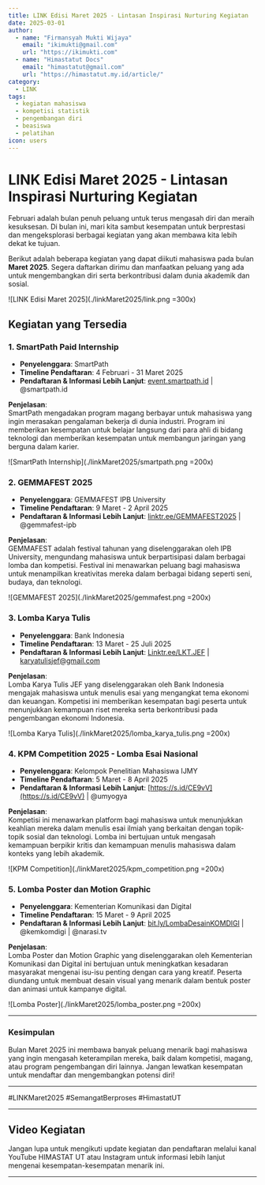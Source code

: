 ```yaml
--- 
title: LINK Edisi Maret 2025 - Lintasan Inspirasi Nurturing Kegiatan
date: 2025-03-01
author:
  - name: "Firmansyah Mukti Wijaya"
    email: "ikimukti@gmail.com"
    url: "https://ikimukti.com"
  - name: "Himastatut Docs"
    email: "himastatut@gmail.com"
    url: "https://himastatut.my.id/article/"
category: 
  - LINK
tags:
  - kegiatan mahasiswa
  - kompetisi statistik
  - pengembangan diri
  - beasiswa
  - pelatihan
icon: users
--- 
```


# LINK Edisi Maret 2025 - Lintasan Inspirasi Nurturing Kegiatan

Februari adalah bulan penuh peluang untuk terus mengasah diri dan meraih kesuksesan. Di bulan ini, mari kita sambut kesempatan untuk berprestasi dan mengeksplorasi berbagai kegiatan yang akan membawa kita lebih dekat ke tujuan.

Berikut adalah beberapa kegiatan yang dapat diikuti mahasiswa pada bulan **Maret 2025**. Segera daftarkan dirimu dan manfaatkan peluang yang ada untuk mengembangkan diri serta berkontribusi dalam dunia akademik dan sosial.

![LINK Edisi Maret 2025](./linkMaret2025/link.png =300x)

## Kegiatan yang Tersedia

### 1. **SmartPath Paid Internship**
- **Penyelenggara**: SmartPath
- **Timeline Pendaftaran**: 4 Februari - 31 Maret 2025
- **Pendaftaran & Informasi Lebih Lanjut**: [event.smartpath.id](https://event.smartpath.id) | @smartpath.id

**Penjelasan**:  
SmartPath mengadakan program magang berbayar untuk mahasiswa yang ingin merasakan pengalaman bekerja di dunia industri. Program ini memberikan kesempatan untuk belajar langsung dari para ahli di bidang teknologi dan memberikan kesempatan untuk membangun jaringan yang berguna dalam karier.

![SmartPath Internship](./linkMaret2025/smartpath.png =200x)

### 2. **GEMMAFEST 2025**
- **Penyelenggara**: GEMMAFEST IPB University
- **Timeline Pendaftaran**: 9 Maret - 2 April 2025
- **Pendaftaran & Informasi Lebih Lanjut**: [linktr.ee/GEMMAFEST2025](https://linktr.ee/GEMMAFEST2025) | @gemmafest-ipb

**Penjelasan**:  
GEMMAFEST adalah festival tahunan yang diselenggarakan oleh IPB University, mengundang mahasiswa untuk berpartisipasi dalam berbagai lomba dan kompetisi. Festival ini menawarkan peluang bagi mahasiswa untuk menampilkan kreativitas mereka dalam berbagai bidang seperti seni, budaya, dan teknologi.

![GEMMAFEST 2025](./linkMaret2025/gemmafest.png =200x)

### 3. **Lomba Karya Tulis**
- **Penyelenggara**: Bank Indonesia
- **Timeline Pendaftaran**: 13 Maret - 25 Juli 2025
- **Pendaftaran & Informasi Lebih Lanjut**: [Linktr.ee/LKT.JEF](https://linktr.ee/LKT.JEF) | karyatulisjef@gmail.com

**Penjelasan**:  
Lomba Karya Tulis JEF yang diselenggarakan oleh Bank Indonesia mengajak mahasiswa untuk menulis esai yang mengangkat tema ekonomi dan keuangan. Kompetisi ini memberikan kesempatan bagi peserta untuk menunjukkan kemampuan riset mereka serta berkontribusi pada pengembangan ekonomi Indonesia.

![Lomba Karya Tulis](./linkMaret2025/lomba_karya_tulis.png =200x)

### 4. **KPM Competition 2025 - Lomba Esai Nasional**
- **Penyelenggara**: Kelompok Penelitian Mahasiswa IJMY
- **Timeline Pendaftaran**: 5 Maret - 8 April 2025
- **Pendaftaran & Informasi Lebih Lanjut**: [https://s.id/CE9vV](https://s.id/CE9vV) | @umyogya

**Penjelasan**:  
Kompetisi ini menawarkan platform bagi mahasiswa untuk menunjukkan keahlian mereka dalam menulis esai ilmiah yang berkaitan dengan topik-topik sosial dan teknologi. Lomba ini bertujuan untuk mengasah kemampuan berpikir kritis dan kemampuan menulis mahasiswa dalam konteks yang lebih akademik.

![KPM Competition](./linkMaret2025/kpm_competition.png =200x)

### 5. **Lomba Poster dan Motion Graphic**
- **Penyelenggara**: Kementerian Komunikasi dan Digital
- **Timeline Pendaftaran**: 15 Maret - 9 April 2025
- **Pendaftaran & Informasi Lebih Lanjut**: [bit.ly/LombaDesainKOMDlGl](https://bit.ly/LombaDesainKOMDlGl) | @kemkomdigi | @narasi.tv

**Penjelasan**:  
Lomba Poster dan Motion Graphic yang diselenggarakan oleh Kementerian Komunikasi dan Digital ini bertujuan untuk meningkatkan kesadaran masyarakat mengenai isu-isu penting dengan cara yang kreatif. Peserta diundang untuk membuat desain visual yang menarik dalam bentuk poster dan animasi untuk kampanye digital.

![Lomba Poster](./linkMaret2025/lomba_poster.png =200x)

--- 

### Kesimpulan

Bulan Maret 2025 ini membawa banyak peluang menarik bagi mahasiswa yang ingin mengasah keterampilan mereka, baik dalam kompetisi, magang, atau program pengembangan diri lainnya. Jangan lewatkan kesempatan untuk mendaftar dan mengembangkan potensi diri!

--- 

#LINKMaret2025 #SemangatBerproses #HimastatUT  

--- 

## Video Kegiatan
Jangan lupa untuk mengikuti update kegiatan dan pendaftaran melalui kanal YouTube HIMASTAT UT atau Instagram untuk informasi lebih lanjut mengenai kesempatan-kesempatan menarik ini.

--- 

